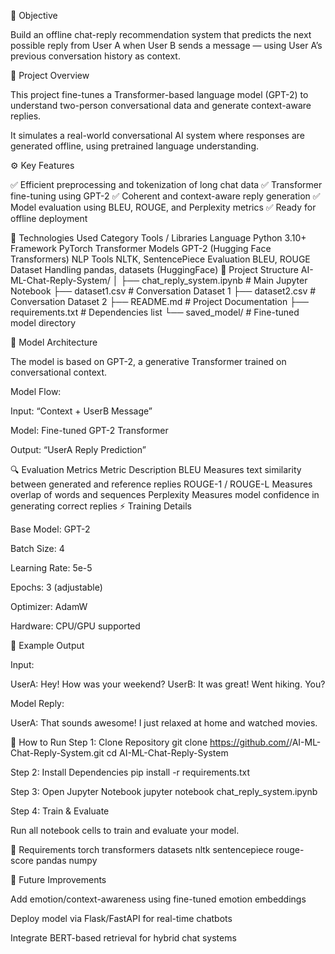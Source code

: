 📝 Objective

Build an offline chat-reply recommendation system that predicts the next possible reply from User A when User B sends a message — using User A’s previous conversation history as context.

📂 Project Overview

This project fine-tunes a Transformer-based language model (GPT-2) to understand two-person conversational data and generate context-aware replies.

It simulates a real-world conversational AI system where responses are generated offline, using pretrained language understanding.

⚙️ Key Features

✅ Efficient preprocessing and tokenization of long chat data
✅ Transformer fine-tuning using GPT-2
✅ Coherent and context-aware reply generation
✅ Model evaluation using BLEU, ROUGE, and Perplexity metrics
✅ Ready for offline deployment

🧰 Technologies Used
Category	Tools / Libraries
Language	Python 3.10+
Framework	PyTorch
Transformer Models	GPT-2 (Hugging Face Transformers)
NLP Tools	NLTK, SentencePiece
Evaluation	BLEU, ROUGE
Dataset Handling	pandas, datasets (HuggingFace)
🧩 Project Structure
AI-ML-Chat-Reply-System/
│
├── chat_reply_system.ipynb      # Main Jupyter Notebook
├── dataset1.csv                 # Conversation Dataset 1
├── dataset2.csv                 # Conversation Dataset 2
├── README.md                    # Project Documentation
├── requirements.txt             # Dependencies list
└── saved_model/                 # Fine-tuned model directory

🧠 Model Architecture

The model is based on GPT-2, a generative Transformer trained on conversational context.

Model Flow:

Input: “Context + UserB Message”

Model: Fine-tuned GPT-2 Transformer

Output: “UserA Reply Prediction”

🔍 Evaluation Metrics
Metric	Description
BLEU	Measures text similarity between generated and reference replies
ROUGE-1 / ROUGE-L	Measures overlap of words and sequences
Perplexity	Measures model confidence in generating correct replies
⚡ Training Details

Base Model: GPT-2

Batch Size: 4

Learning Rate: 5e-5

Epochs: 3 (adjustable)

Optimizer: AdamW

Hardware: CPU/GPU supported

💬 Example Output

Input:

UserA: Hey! How was your weekend?
UserB: It was great! Went hiking. You?


Model Reply:

UserA: That sounds awesome! I just relaxed at home and watched movies.

🧪 How to Run
Step 1: Clone Repository
git clone https://github.com/<your-username>/AI-ML-Chat-Reply-System.git
cd AI-ML-Chat-Reply-System

Step 2: Install Dependencies
pip install -r requirements.txt

Step 3: Open Jupyter Notebook
jupyter notebook chat_reply_system.ipynb

Step 4: Train & Evaluate

Run all notebook cells to train and evaluate your model.

🧾 Requirements
torch
transformers
datasets
nltk
sentencepiece
rouge-score
pandas
numpy

🧠 Future Improvements

Add emotion/context-awareness using fine-tuned emotion embeddings

Deploy model via Flask/FastAPI for real-time chatbots

Integrate BERT-based retrieval for hybrid chat systems
